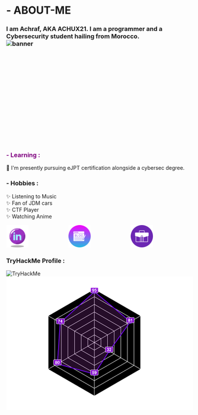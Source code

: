 # - ABOUT-ME

### I am Achraf, AKA ACHUX21. I am a programmer and a Cybersecurity student hailing from Morocco. <img src="https://iloveweb.online/Hackor.webp" alt="banner" width="600" height="300" style="float:right;">

### <span style="color:purple">- Learning :</span>
🌟 I'm presently pursuing eJPT certification alongside a cybersec degree.

### - Hobbies :

✨ Listening to Music </br>
✨ Fan of JDM cars </br>
✨ CTF Player </br>
✨ Watching Anime </br>


<div style="display: flex; justify-content: center; align-items: center;">
    <a href="https://www.linkedin.com/in/achraf-ouazzani-chahidi-7b1155271/" target="_blank" style="flex: 1;">
        <img src="icons8-linkedin-circled.svg" alt="LinkedIn" style="max-width: 60px;">
    </a>
    <a href="https://iloveweb.online/" style="flex: 1;">
        <img src="blogging_9611353.png" alt="ILoveWeb" width="60" height="60">
    </a>
    <a href="https://achux21.online/" style="flex: 1;">
        <img src="portfolio_5595342.png" alt="ACHUX21" width="60" height="60">
    </a>
</div>


### TryHackMe Profile : 
<img src="https://tryhackme-badges.s3.amazonaws.com/achux21.png" alt="TryHackMe">

</br>
<a href="https://tryhackme.com/p/achux21">
  <img src="skills.svg" alt="Skills" >
</a>
